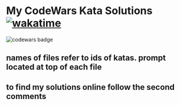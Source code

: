 # My CodeWars Kata Solutions [![wakatime](https://wakatime.com/badge/github/irackson/CodeWars.svg)](https://wakatime.com/badge/github/irackson/CodeWars)

![codewars badge](https://www.codewars.com/users/irackson/badges/large)

## names of files refer to ids of katas. prompt located at top of each file

## to find my solutions online follow the second comments
